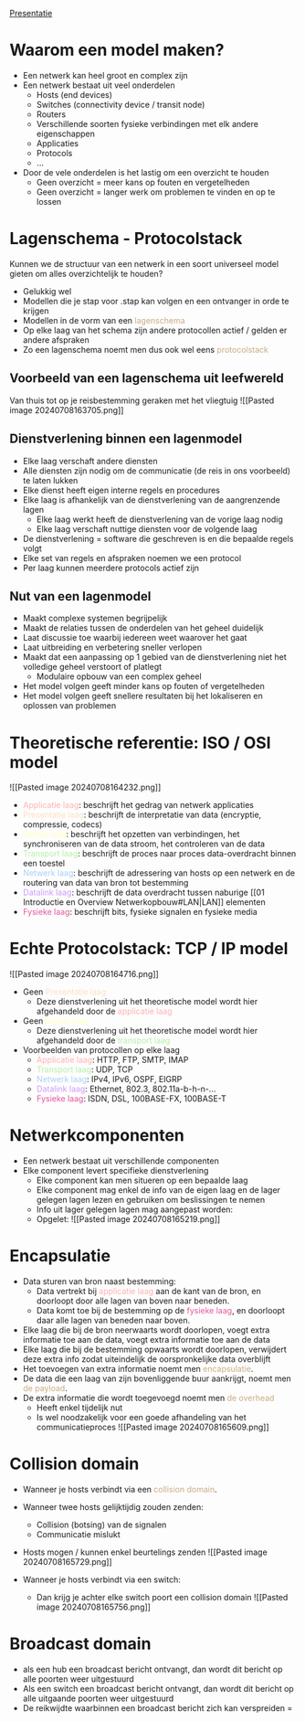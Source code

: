 [Presentatie](https://learning.ap.be/pluginfile.php/1957755/mod_resource/content/3/02%20-%20Theorie%20-%20Netwerkmodellen.pdf)
# Waarom een model maken?
- Een netwerk kan heel groot en complex zijn
- Een netwerk bestaat uit veel onderdelen
	- Hosts (end devices)
	- Switches (connectivity device / transit node)
	- Routers
	- Verschillende soorten fysieke verbindingen met elk andere eigenschappen
	- Applicaties
	- Protocols
	- ...
- Door de vele onderdelen is het lastig om een overzicht te houden
	- Geen overzicht = meer kans op fouten en vergetelheden
	- Geen overzicht = langer werk om problemen te vinden en op te lossen

# Lagenschema - Protocolstack
Kunnen we de structuur van een netwerk in een soort universeel model gieten om alles overzichtelijk te houden?
- Gelukkig wel
- Modellen die je stap voor .stap kan volgen en een ontvanger in orde te krijgen
- Modellen in de vorm van een <span style="color:#c8ab83;">lagenschema</span>
- Op elke laag van het schema zijn andere protocollen actief / gelden er andere afspraken
- Zo een lagenschema noemt men dus ook wel eens <span style="color:#c8ab83;">protocolstack</span>

## Voorbeeld van een lagenschema uit leefwereld
Van thuis tot op je reisbestemming geraken met het vliegtuig
![[Pasted image 20240708163705.png]]
## Dienstverlening binnen een lagenmodel
- Elke laag verschaft andere diensten
- Alle diensten zijn nodig om de communicatie (de reis in ons voorbeeld) te laten lukken
- Elke dienst heeft eigen interne regels en procedures
- Elke laag is afhankelijk van de dienstverlening van de aangrenzende lagen
	- Elke laag werkt heeft de dienstverlening van de vorige laag nodig
	- Elke laag verschaft nuttige diensten voor de volgende laag
- De dienstverlening = software die geschreven is en die bepaalde regels volgt
- Elke set van regels en afspraken noemen we een protocol
- Per laag kunnen meerdere protocols actief zijn

## Nut van een lagenmodel
- Maakt complexe systemen begrijpelijk
- Maakt de relaties tussen de onderdelen van het geheel duidelijk
- Laat discussie toe waarbij iedereen weet waarover het gaat
- Laat uitbreiding en verbetering sneller verlopen
- Maakt dat een aanpassing op 1 gebied van de dienstverlening niet het volledige geheel verstoort of platlegt
	- Modulaire opbouw van een complex geheel
- Het model volgen geeft minder kans op fouten of vergetelheden
- Het model volgen geeft snellere resultaten bij het lokaliseren en oplossen van problemen

# Theoretische referentie: ISO / OSI model
![[Pasted image 20240708164232.png]]

- <span style="color:#ffb1af;">Applicatie laag</span>: beschrijft het gedrag van netwerk applicaties
- <span style="color:#ffdfbe;">Presentatie laag</span>: beschrijft de interpretatie van data (encryptie, compressie, codecs)
- <span style="color:#ffffbf;">Sessie laag</span>: beschrijft het opzetten van verbindingen, het synchroniseren van de data stroom, het controleren van de data
- <span style="color:#b4f0a8;">Transport laag</span>: beschrijft de proces naar proces data-overdracht binnen een toestel
- <span style="color:#a9d0f7;">Netwerk laag</span>: beschrijft de adressering van hosts op een netwerk en de routering van data van bron tot bestemming
- <span style="color:#cc99fe;">Datalink laag</span>: beschrijft de data overdracht tussen naburige [[01 Introductie en Overview Netwerkopbouw#LAN|LAN]] elementen
- <span style="color:#e4569e;">Fysieke laag</span>: beschrijft bits, fysieke signalen en fysieke media

# Echte Protocolstack: TCP / IP model
![[Pasted image 20240708164716.png]]

- Geen <span style="color:#ffdfbe;">Presentatie laag</span>
	- Deze dienstverlening uit het theoretische model wordt hier afgehandeld door de <span style="color:#ffb1af;">applicatie laag</span>
- Geen <span style="color:#ffffbf;">Sessie laag</span>
	- Deze dienstverlening uit het theoretische model wordt hier afgehandeld door de <span style="color:#b4f0a8;">transport laag</span> 
- Voorbeelden van protocollen op elke laag
	- <span style="color:#ffb1af;">Applicatie laag</span>: HTTP, FTP, SMTP, IMAP
	- <span style="color:#b4f0a8;">Transport laag</span>: UDP, TCP
	- <span style="color:#a9d0f7;">Netwerk laag</span>: IPv4, IPv6, OSPF, EIGRP
	- <span style="color:#cc99fe;">Datalink laag</span>: Ethernet, 802.3, 802.11a-b-h-n-...
	- <span style="color:#e4569e;">Fysieke laag</span>: ISDN, DSL, 100BASE-FX, 100BASE-T

# Netwerkcomponenten
- Een netwerk bestaat uit verschillende componenten
- Elke component levert specifieke dienstverlening
	- Elke component kan men situeren op een bepaalde laag
	- Elke component mag enkel de info van de eigen laag en de lager gelegen lagen lezen en gebruiken om beslissingen te nemen
	- Info uit lager gelegen lagen mag aangepast worden:
	- Opgelet:
	![[Pasted image 20240708165219.png]]

# Encapsulatie
- Data sturen van bron naast bestemming:
	- Data vertrekt bij <span style="color:#ffb1af;">applicatie laag</span> aan de kant van de bron, en doorloopt door alle lagen van boven naar beneden.
	- Data komt toe bij de bestemming op de <span style="color:#e4569e;">fysieke laag</span>, en doorloopt daar alle lagen van beneden naar boven.
- Elke laag die bij de bron neerwaarts wordt doorlopen, voegt extra informatie toe aan de data, voegt extra informatie toe aan de data
- Elke laag die bij de bestemming opwaarts wordt doorlopen, verwijdert deze extra info zodat uiteindelijk de oorspronkelijke data overblijft
- Het toevoegen van extra informatie noemt men <span style="color:#c8ab83;">encapsulatie</span>.
- De data die een laag van zijn bovenliggende buur aankrijgt, noemt men <span style="color:#c8ab83;">de payload</span>.
- De extra informatie die wordt toegevoegd noemt men <span style="color:#c8ab83;">de overhead</span>
	- Heeft enkel tijdelijk nut
	- Is wel noodzakelijk voor een goede afhandeling van het communicatieproces
![[Pasted image 20240708165609.png]]

# Collision domain
- Wanneer je hosts verbindt via een <span style="color:#c8ab83;">collision domain</span>.
- Wanneer twee hosts gelijktijdig zouden zenden:
	- Collision (botsing) van de signalen
	- Communicatie mislukt
- Hosts mogen / kunnen enkel beurtelings zenden
![[Pasted image 20240708165729.png]]

- Wanneer je hosts verbindt via een switch:
	- Dan krijg je achter elke switch poort een collision domain
![[Pasted image 20240708165756.png]]
# Broadcast domain
- als een hub een broadcast bericht ontvangt, dan wordt dit bericht op alle poorten weer uitgestuurd
- Als een switch een broadcast bericht ontvangt, dan wordt dit bericht op alle uitgaande poorten weer uitgestuurd
- De reikwijdte waarbinnen een broadcast bericht zich kan verspreiden = 